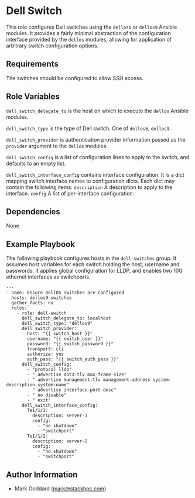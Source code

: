 Dell Switch
===========

This role configures Dell switches using the `dellos6` or `dellos9` Ansible
modules.  It provides a fairly minimal abstraction of the configuration
interface provided by the `dellos` modules, allowing for application of
arbitrary switch configuration options.

Requirements
------------

The switches should be configured to allow SSH access.

Role Variables
--------------

`dell_switch_delegate_to` is the host on which to execute the `dellos` Ansible
modules.

`dell_switch_type` is the type of Dell switch. One of `dellos6`, `dellos9`.

`dell_switch_provider` is authentication provider information passed as the
`provider` argument to the `dellos` modules.

`dell_switch_config` is a list of configuration lines to apply to the switch,
and defaults to an empty list.

`dell_switch_interface_config` contains interface configuration. It is a dict
mapping switch interface names to configuration dicts. Each dict may contain
the following items:
`description`
    A description to apply to the interface.
`config`
    A list of per-interface configuration.

Dependencies
------------

None

Example Playbook
----------------

The following playbook configures hosts in the `dell-switches` group.  It
assumes host variables for each switch holding the host, username and
passwords.  It applies global configuration for LLDP, and enables two
10G ethernet interfaces as switchports.

    ---
    - name: Ensure DellOS switches are configured
      hosts: dellos9-switches
      gather_facts: no
      roles:
        - role: dell-switch
          dell_switch_delegate_to: localhost
          dell_switch_type: "dellos9"
          dell_switch_provider:
            host: "{{ switch_host }}"
            username: "{{ switch_user }}"
            password: "{{ switch_password }}"
            transport: cli
            authorize: yes
            auth_pass: "{{ switch_auth_pass }}"
          dell_switch_config:
            - "protocol lldp"
            - " advertise dot3-tlv max-frame-size"
            - " advertise management-tlv management-address system-description system-name"
            - " advertise interface-port-desc"
            - " no disable"
            - " exit"
          dell_switch_interface_config:
            Te1/1/1:
              description: server-1
              config:
                - "no shutdown"
                - "switchport"
            Te1/1/2:
              description: server-2
              config:
                - "no shutdown"
                - "switchport"

Author Information
------------------

- Mark Goddard (<mark@stackhpc.com>)
